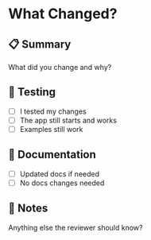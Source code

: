 # What Changed?

## 📋 Summary
What did you change and why?

## 🧪 Testing
- [ ] I tested my changes
- [ ] The app still starts and works
- [ ] Examples still work

## 📖 Documentation  
- [ ] Updated docs if needed
- [ ] No docs changes needed

## 📝 Notes
Anything else the reviewer should know?